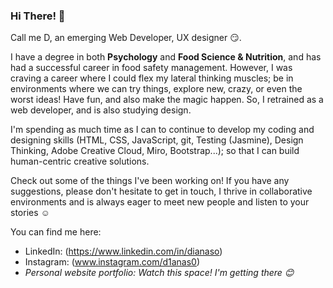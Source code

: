 ### Hi There! 👋

Call me D, an emerging Web Developer, UX designer :smirk:.

I have a degree in both **Psychology** and **Food Science & Nutrition**, and has had a successful career in food safety management. However, I was craving a career where I could flex my lateral thinking muscles; be in environments where we can try things, explore new, crazy, or even the worst ideas! Have fun, and also make the magic happen. So, I retrained as a web developer, and is also studying design. 

I'm spending as much time as I can to continue to develop my coding and designing skills (HTML, CSS, JavaScript, git, Testing (Jasmine), Design Thinking, Adobe Creative Cloud, Miro, Bootstrap...); so that I can build human-centric creative solutions.

Check out some of the things I've been working on! If you have any suggestions, please don't hesitate to get in touch, I thrive in collaborative environments and is always eager to meet new people and listen to your stories :relaxed:

You can find me here: 
- LinkedIn: (https://www.linkedin.com/in/dianaso)
- Instagram: (www.instagram.com/d1anas0)
- *Personal website portfolio: Watch this space! I'm getting there :blush:*
